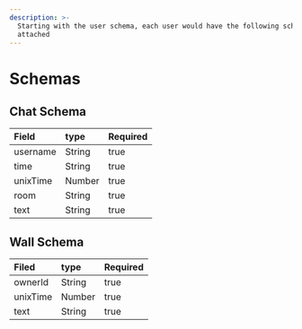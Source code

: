 ```yaml
---
description: >-
  Starting with the user schema, each user would have the following schemas
  attached
---
```


# Schemas

## Chat Schema

| Field | type | Required |
| :--- | :--- | :--- |
| username | String | true |
| time | String | true |
| unixTime | Number | true |
| room | String | true |
| text | String | true |

## Wall Schema

| Filed  | type | Required |
| :--- | :--- | :--- |
| ownerId | String | true |
| unixTime | Number | true |
| text | String | true |

